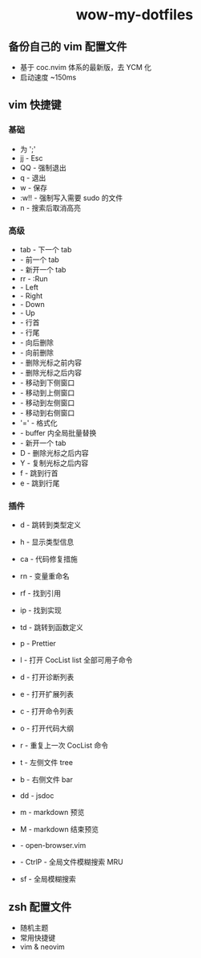 <h1 align="center">wow-my-dotfiles</h1>

## 备份自己的 vim 配置文件  
- 基于 coc.nvim 体系的最新版，去 YCM 化
- 启动速度 ~150ms

## vim 快捷键

### 基础
- <leader> 为 ';'
- jj - Esc
- QQ - 强制退出
- <leader>q - 退出
- <leader>w - 保存
- :w!! - 强制写入需要 sudo 的文件
- <space>n - 搜索后取消高亮

### 高级
- tab - 下一个 tab
- <s-tab> - 前一个 tab
- <C-t> - 新开一个 tab
- <leader>rr - :Run
- <C-b> - Left
- <C-f> - Right
- <C-n> - Down
- <C-p> - Up
- <C-a> - 行首
- <C-e> - 行尾
- <C-d> - 向后删除
- <C-h> - 向前删除
- <C-u> - 删除光标之前内容
- <C-w> - 删除光标之后内容
- <C-j> - 移动到下侧窗口
- <C-k> - 移动到上侧窗口
- <C-h> - 移动到左侧窗口
- <C-l> - 移动到右侧窗口
- '=' - 格式化
- <C-s> - buffer 内全局批量替换
- <C-t> - 新开一个 tab
- D - 删除光标之后内容
- Y - 复制光标之后内容
- f - 跳到行首
- e - 跳到行尾

### 插件
- <leader>d - 跳转到类型定义
- <leader>h - 显示类型信息
- <leader>ca - 代码修复措施
- <leader>rn - 变量重命名
- <leader>rf - 找到引用
- <leader>ip - 找到实现
- <leader>td - 跳转到函数定义
- <leader>p - Prettier
- <space>l - 打开 CocList list 全部可用子命令
- <space>d - 打开诊断列表
- <space>e - 打开扩展列表
- <space>c - 打开命令列表
- <space>o - 打开代码大纲
- <space>r - 重复上一次 CocList 命令

- <leader>t - 左侧文件 tree
- <leader>b - 右侧文件 bar
- <leader>dd - jsdoc
- <leader>m - markdown 预览
- <leader>M - markdown 结束预览
- <C-g> - open-browser.vim
- <C-p> - CtrlP - 全局文件模糊搜索 MRU
- <leader>sf - 全局模糊搜索

## zsh 配置文件
- 随机主题   
- 常用快捷键  
- vim & neovim

